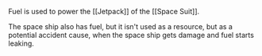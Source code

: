 Fuel is used to power the [[Jetpack]] of the [[Space Suit]].

The space ship also has fuel, but it isn't used as a resource, but as a potential accident cause, when the space ship gets damage and fuel starts leaking.